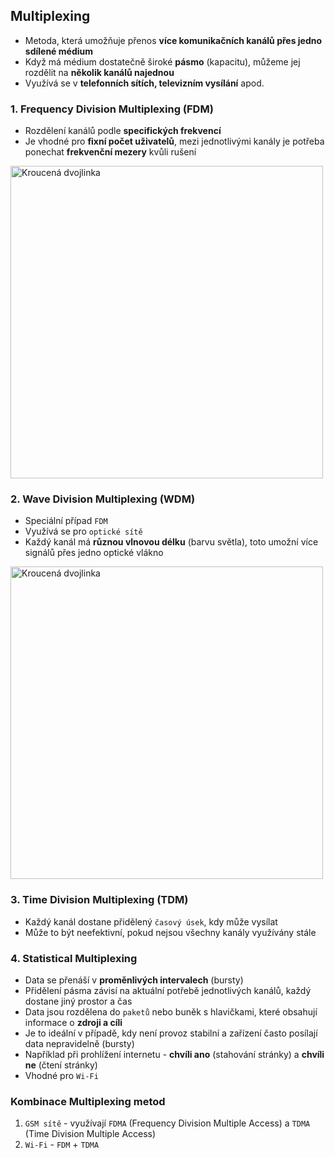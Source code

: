 ## Multiplexing
- Metoda, která umožňuje přenos **více komunikačních kanálů přes jedno sdílené médium**
- Když má médium dostatečně široké **pásmo** (kapacitu), můžeme jej rozdělit na **několik kanálů najednou**
- Využívá se v **telefonních sítích, televizním vysílání** apod.

### 1. Frequency Division Multiplexing (FDM)
- Rozdělení kanálů podle **specifických frekvencí**
- Je vhodné pro **fixní počet uživatelů**, mezi jednotlivými kanály je potřeba ponechat **frekvenční mezery** kvůli rušení

<img src="https://github.com/user-attachments/assets/9d760807-6c72-4a3e-a6f4-05048e4c6e89" alt="Kroucená dvojlinka" style="max-width: 100%; width: 500px;">

### 2. Wave Division Multiplexing (WDM)
- Speciální případ `FDM`
- Využívá se pro `optické sítě`
- Každý kanál má **různou vlnovou délku** (barvu světla), toto umožní více signálů přes jedno optické vlákno

<img src="https://github.com/user-attachments/assets/c0b39934-6c2e-461a-bebf-371954c77533" alt="Kroucená dvojlinka" style="max-width: 100%; width: 500px;">

### 3. Time Division Multiplexing (TDM)
- Každý kanál dostane přidělený `časový úsek`, kdy může vysílat
- Může to být neefektivní, pokud nejsou všechny kanály využívány stále

### 4. Statistical Multiplexing
- Data se přenáší v **proměnlivých intervalech** (bursty)
- Přidělení pásma závisí na aktuální potřebě jednotlivých kanálů, každý dostane jiný prostor a čas
- Data jsou rozdělena do `paketů` nebo buněk s hlavičkami, které obsahují informace o **zdroji a cíli**
- Je to ideální v případě, kdy není provoz stabilní a zařízení často posílají data nepravidelně (bursty)
- Například při prohlížení internetu - **chvíli ano** (stahování stránky) a **chvíli ne** (čtení stránky)
- Vhodné pro `Wi-Fi`

### Kombinace Multiplexing metod
1. `GSM sítě` - využívají `FDMA` (Frequency Division Multiple Access) a `TDMA` (Time Division Multiple Access)
2. `Wi-Fi` - `FDM` + `TDMA`
